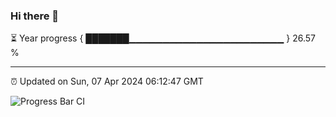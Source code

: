 ### Hi there 👋

⏳ Year progress { ███████▁▁▁▁▁▁▁▁▁▁▁▁▁▁▁▁▁▁▁▁▁▁▁ } 26.57 %

---

⏰ Updated on Sun, 07 Apr 2024 06:12:47 GMT

![Progress Bar CI](https://github.com/liununu/liununu/workflows/Progress%20Bar%20CI/badge.svg)

